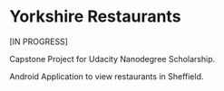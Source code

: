 # Yorkshire Restaurants

[IN PROGRESS]

Capstone Project for Udacity Nanodegree Scholarship.

Android Application to view restaurants in Sheffield.
